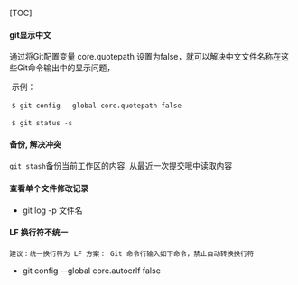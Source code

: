 [TOC]

#### git显示中文

通过将Git配置变量 core.quotepath 设置为false，就可以解决中文文件名称在这些Git命令输出中的显示问题，

​        示例：

​                `$ git config --global core.quotepath false`

​                `$ git status -s`

#### 备份, 解决冲突

`git stash`备份当前工作区的内容, 从最近一次提交哦中读取内容



#### 查看单个文件修改记录

- git log -p 文件名



#### LF 换行符不统一

`建议：统一换行符为 LF 方案： Git 命令行输入如下命令，禁止自动转换换行符`

- git config --global core.autocrlf false

